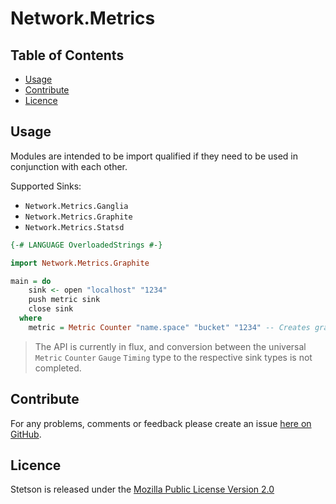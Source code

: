 Network.Metrics
===============

Table of Contents
-----------------

* [Usage](#usage)
* [Contribute](#contribute)
* [Licence](#licence)


<a name="usage" />

Usage
-----

Modules are intended to be import qualified if they need to be used in conjunction with each other.

Supported Sinks:

* `Network.Metrics.Ganglia`
* `Network.Metrics.Graphite`
* `Network.Metrics.Statsd`


````haskell
{-# LANGUAGE OverloadedStrings #-}

import Network.Metrics.Graphite

main = do
    sink <- open "localhost" "1234"
    push metric sink
    close sink
  where
    metric = Metric Counter "name.space" "bucket" "1234" -- Creates graphite key: "name.space.bucket"
````

> The API is currently in flux, and conversion between the universal `Metric` `Counter` `Gauge` `Timing` type to the respective sink types is not completed.

<a name="contribute" />

Contribute
----------

For any problems, comments or feedback please create an issue [here on GitHub](github.com/brendanhay/network-metrics/issues).


<a name="licence" />

Licence
-------

Stetson is released under the [Mozilla Public License Version 2.0](http://www.mozilla.org/MPL/)
